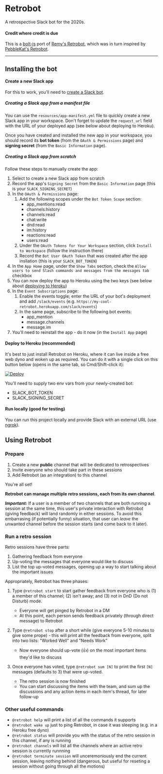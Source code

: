 # Retrobot

A retrospective Slack bot for the 2020s.

#### Credit where credit is due

This is a [bolt-js](https://www.npmjs.com/package/@slack/bolt) port of [Remy's Retrobot](https://github.com/remy/retrobot), which was in turn inspired by [PebbleKat's Retrobot](https://github.com/PebbleKat/retrobot).

---

## Installing the bot

#### Create a new Slack app

For this to work, you'll need to [create a Slack bot](https://slack.com/intl/en-il/help/articles/115005265703-Create-a-bot-for-your-workspace).

##### Creating a Slack app from a manifest file

You can use the `resources/app-manifest.yml` file to quickly create a new Slack app in your workspace. Don't forget to update the `request_url` field with the URL of your deployed app (see below about deploying to Heroku).

Once you have created and installed the new app in your workspace, you should record its **bot token** (from the `OAuth & Permissions` page) and **signing secret** (from the `Basic Information` page).

##### Creating a Slack app from scratch

Follow these steps to manually create the app:

1.  Select to create a new Slack app from scratch
2.  Record the app's `Signing Secret` from the `Basic Information` page (this is your `SLACK_SIGNING_SECRET`)
3.  In the `OAuth & Permissions` page:
    1. Add the following scopes under the `Bot Token Scope` section:
       - app_mentions:read
       - channels:history
       - channels:read
       - chat:write
       - dnd:read
       - im:history
       - reactions:read
       - users:read
    2. Under the `OAuth Tokens for Your Workspace` section, click `Install to Workspace` (follow the instruction there)
    3. Record the `Bot User OAuth Token` that was created after the app insllation (this is your `SLACK_BOT_TOKEN`)
4.  In the `App Home` page, under the `Show Tabs` section, check the `Allow users to send Slash commands and messages from the messages tab` checkbox
5.  You can now deploy the app to Heroku using the two keys (see below about [deploying to Heroku](#deploy))
6.  In the `Event Subscriptions` page:
    1. Enable the events toggle; enter the URL of your bot's deployment and add `/slack/events` (e.g. `https://my-cool-retrobot.herokuapp.com/slack/events`)
    2. In the same page, subscribe to the following bot events:
       - app_mention
       - message.channels
       - message<span></span>.im
7.  You'll need to reinstall the app - do it now (in the `Install App` page)

#### <a name="deploy"></a>Deploy to Heroku (recommended)

It's best to just install Retrobot on Heroku, where it can live inside a free web dyno and woken up as required. You can do it with a single click on this button below (opens in the same tab, so Cmd/Shift-click it):

[![Deploy](https://www.herokucdn.com/deploy/button.svg)](https://heroku.com/deploy?template=https://github.com/deebugger/retrobot)

You'll need to supply two env vars from your newly-created bot:

- SLACK_BOT_TOKEN
- SLACK_SIGNING_SECRET

#### Run locally (good for testing)

You can run this project locally and provide Slack with an external URL (use [ngrok](https://www.npmjs.com/package/ngrok)).

## Using Retrobot

### Prepare

1. Create a new **public** channel that will be dedicated to retrospectives
2. Invite everyone who should take part in these sessions
3. Add Retrobot (as an integration) to this channel

You're all set!

**Retrobot can manage multiple retro sessions, each from its own channel**.

**_Important:_** If a user is a member of two channels that are both running a session at the same time, this user's private interaction with Retrobot (giving feedback) will land randomly in either sessions. To avoid this embarrasing (if potentially funny) situation, that user can _leave_ the unwanted channel before the session starts (and come back to it later).

### Run a retro session

Retro sessions have three parts:

1. Gathering feedback from everyone
2. Up-voting the messages that everyone would like to discuss
3. List the top up-voted messages, opening up a way to start talking about the important issues

Appropriately, Retrobot has three phases:

1. Type `@retrobot start` to start gather feedback from everyone who is (1) a member of this channel; (2) isn't away; and (3) not in DnD (Do not Disturb) mode.

   - Everyone will get pinged by Retrobot in a DM
   - At this point, each person sends feedback privately (through direct message) to Retrobot

2. Type `@retrobot stop` after a short while (give everyone 5-10 minutes to give some prope) - this will print all the feedback from everyone, split into two lists: "Worked Well" and "Needs Work"

   - Now everyone should up-vote (👍) on the most important items they'd like to discuss

3. Once everyone has voted, type `@retrobot sum [N]` to print the first `[N]` messages (defaults to 3) that were up-voted.
   - The retro session is now finished
   - You can start discussing the items with the team, and sum up the discussions and any action items in each item's thread, for later follow-up

### Other useful commands

- `@retrobot help` will print a list of all the commands it supports
- `@retrobot wake up` just to ping Retrobot, in case it was sleeping (e.g. in a Heroku free dyno)
- `@retrobot status` will provide you with the status of the retro session in this channel, if any is running
- `@retrobot channels` will list all the channels where an active retro session is currently runnning
- `@retrobot terminate session` will unceremoniously end the current session, leaving nothing behind (dangerous, but useful for reseting a session without going through all the motions)
